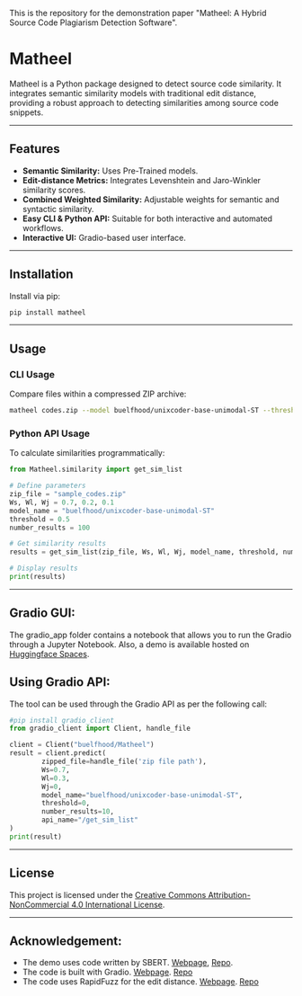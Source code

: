 This is the repository for the demonstration paper "Matheel: A Hybrid Source Code Plagiarism Detection Software".

# Matheel

Matheel is a Python package designed to detect source code similarity. It integrates semantic similarity models with traditional edit distance, providing a robust approach to detecting similarities among source code snippets.

---

## Features

- **Semantic Similarity:** Uses Pre-Trained models.
- **Edit-distance Metrics:** Integrates Levenshtein and Jaro-Winkler similarity scores.
- **Combined Weighted Similarity:** Adjustable weights for semantic and syntactic similarity.
- **Easy CLI & Python API:** Suitable for both interactive and automated workflows.
- **Interactive UI:** Gradio-based user interface.

---

## Installation

Install via pip:

```bash
pip install matheel
```
---

## Usage

### CLI Usage

Compare files within a compressed ZIP archive:

```bash
matheel codes.zip --model buelfhood/unixcoder-base-unimodal-ST --threshold 0.5 --num 100
```

### Python API Usage

To calculate similarities programmatically:

```python
from Matheel.similarity import get_sim_list

# Define parameters
zip_file = "sample_codes.zip"
Ws, Wl, Wj = 0.7, 0.2, 0.1
model_name = "buelfhood/unixcoder-base-unimodal-ST"
threshold = 0.5
number_results = 100

# Get similarity results
results = get_sim_list(zip_file, Ws, Wl, Wj, model_name, threshold, number_results)

# Display results
print(results)
```
---

## Gradio GUI:

The gradio_app folder contains a notebook that allows you to run the Gradio through a Jupyter Notebook.
Also, a demo is available hosted on [Huggingface Spaces](https://huggingface.co/spaces/buelfhood/Matheel).

## Using Gradio API:
The tool can be used through the Gradio API as per the following call:

```python
#pip install gradio_client
from gradio_client import Client, handle_file

client = Client("buelfhood/Matheel")
result = client.predict(
		zipped_file=handle_file('zip file path'),
		Ws=0.7,
		Wl=0.3,
		Wj=0,
		model_name="buelfhood/unixcoder-base-unimodal-ST",
		threshold=0,
		number_results=10,
		api_name="/get_sim_list"
)
print(result)
```

---

## License

This project is licensed under the [Creative Commons Attribution-NonCommercial 4.0 International License](https://creativecommons.org/licenses/by-nc/4.0/).

---

## Acknowledgement:

- The demo uses code written by SBERT. [Webpage](https://www.sbert.net/index.html), [Repo](https://github.com/UKPLab/sentence-transformers).
- The code is built with Gradio. [Webpage](https://www.gradio.app/). [Repo](https://github.com/gradio-app/gradio)
- The code uses RapidFuzz for the edit distance. [Webpage](https://rapidfuzz.github.io/RapidFuzz/). [Repo](https://github.com/rapidfuzz/RapidFuzz)
